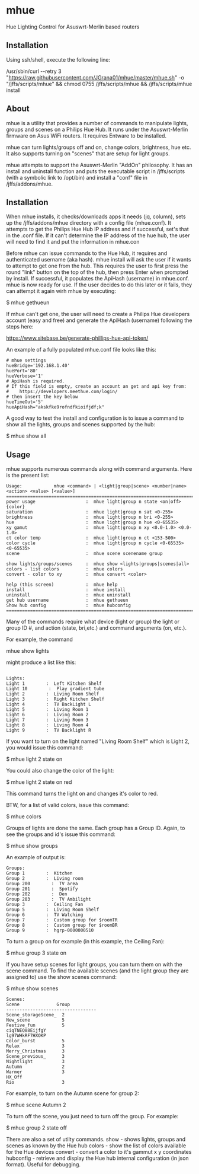 # mhue
Hue Lighting Control for Asuswrt-Merlin based routers
## Installation
Using ssh/shell, execute the following line:

/usr/sbin/curl --retry 3 "https://raw.githubusercontent.com/JGrana01/mhue/master/mhue.sh" -o "/jffs/scripts/mhue" && chmod 0755 /jffs/scripts/mhue && /jffs/scripts/mhue install

## About
mhue is a utility that provides a number of commands to manipulate lights, groups and scenes on a Philips Hue Hub.
It runs under the Asuswrt-Merlin firmware on Asus WiFi routers. It requires Entware to be installed.

mhue can turn lights/groups off and on, change colors, brightness, hue etc. It also supports turning on "scenes" that are setup for light groups.

mhue attempts to support the Asuswrt-Merlin "AddOn" philosophy. It has an install and uninstall function and puts the executable script in /jffs/scripts (with a
symbolic link to /opt/bin) and install a "conf" file in /jffs/addons/mhue.

## Installation

When mhue installs, it checks/downloads apps it needs (jq, column), sets up the /jffs/addons/mhue directory with a config file (mhue.conf).
It attempts to get the Philips Hue Hub IP address and if successful, set's that in the .conf file.
If it can't determine the IP address of the hue hub, the user will need to find it and put the information in mhue.con

Before mhue can issue commands to the Hue Hub, it requires and authenticated username (aka hash). mhue install will ask the user if it wants to
attempt to get one from the hub.
This requires the user to first press the round "link" button on the top of the hub, then press Enter when prompted by install.
If successful, it populates the ApiHash (username) in mhue.conf. mhue is now ready for use.
If the user decides to do this later or it fails, they can attempt it again wirh mhue by executing:

$ mhue gethueun

If mhue can't get one, the user will need to create a Philips Hue developers account (easy and free) and generate the ApiHash (username) following the steps here:

https://www.sitebase.be/generate-phillips-hue-api-token/

An example of a fully populated mhue.conf file looks like this:

```
# mhue settings
hueBridge='192.168.1.40'
huePort='80'
hueVerbose='1'
# ApiHash is required.
# If this field is empty, create an account an get and api key from:
#    https://developers.meethue.com/login/
# then insert the key below
hueTimeOut='5'
hueApiHash="akskfke9rofndfkioifjdf;k"
```
A good way to test the install and configuration is to issue a command to show all the lights, groups and scenes supported by the hub:

$ mhue show all

## Usage
mhue supports numerous commands along with command arguments. Here is the present list:

```
Usage:            mhue <command> | <light|group|scene> <number|name> <action> <value> [<value>]
==========================================================================
power usage                   :  mhue light|group n state <on|off> {color}
saturation                    :  mhue light|group n sat <0-255>
brightness                    :  mhue light|group n bri <0-255>
hue                           :  mhue light|group n hue <0-65535>
xy gamut                      :  mhue light|group n xy <0.0-1.0> <0.0-1.0>
ct color temp                 :  mhue light|group n ct <153-500>
color cycle                   :  mhue light|group n cycle <0-65535> <0-65535>
scene                         :  mhue scene scenename group

show lights/groups/scenes     :  mhue show <lights|groups|scenes|all>
colors - list colors          :  mhue colors
convert - color to xy         :  mhue convert <color>

help (this screen)            :  mhue help
install                       :  mhue install
uninstall                     :  mhue uninstall
get hub username              :  mhue gethueun
Show hub config               :  mhue hubconfig
==========================================================================
```
Many of the commands require what device (light or group) the light or group ID #, and action (state, bri,etc.) and command arguments (on, etc.).

For example, the command

mhue show lights

might produce a list like this:

```

Lights:
Light 1        :  Left Kitchen Shelf
Light 10        :  Play gradient tube
Light 2        :  Living Room Shelf
Light 3        :  Right Kitchen Shelf
Light 4        :  TV BackLight L
Light 5        :  Living Room 1
Light 6        :  Living Room 2
Light 7        :  Living Room 3
Light 8        :  Living Room 4
Light 9        :  TV Backlight R
```

If you want to turn on the light named "Living Room Shelf" which is Light 2, you would issue this command:

$ mhue light 2 state on

You could also change the color of the light:

$ mhue light 2 state on red

This command turns the light on and changes it's color to red.

BTW, for a list of valid colors, issue this command:

$ mhue colors

Groups of lights are done the same. Each group has a Group ID. Again, to see the groups and id's issue this command:

$ mhue show groups

An example of output is:

```
Groups:
Group 1        :  Kitchen
Group 2        :  Living room
Group 200        :  TV area
Group 201        :  Spotify
Group 202        :  Den
Group 203        :  TV Ambilight
Group 3        :  Ceiling Fan
Group 5        :  Living Room Shelf
Group 6        :  TV Watching
Group 7        :  Custom group for $roomTR
Group 8        :  Custom group for $roomBR
Group 9        :  hgrp-0000000510
```

To turn a group on for example (in this example, the Ceiling Fan):

$ mhue group 3 state on

If you have setup scenes for light groups, you can turn them on with the scene command.
To find the available scenes (and the light group they are assigned to) use the show scenes command:

$ mhue show scenes

```
Scenes:
Scene              Group
----------------------------------
Scene_storageScene_  2
New_scene            5
Festive_fun          5
ciqTNEQ88EijfgY
lg97WHkRF7HXOKP
Color_burst          5
Relax                3
Merry_Christmas      3
Scene_previous_      3
Nightlight           3
Autumn               2
Warmer               3
HX_Off
Rio                  3
```
For example, to turn on the Autumn scene for group 2:

$ mhue scene Autumn 2

To turn off the scene, you just need to turn off the group. For example:

$ mhue group 2 state off

There are also a set of utilty commands.
show - shows lights, groups and scenes as known by the Hue hub
colors - show the list of colors available for the Hue devices
convert - convert a color to it's gammut x y  coordinates
hubconfig - retrieve and display the Hue hub internal configuration (in json format). Useful for debugging.


